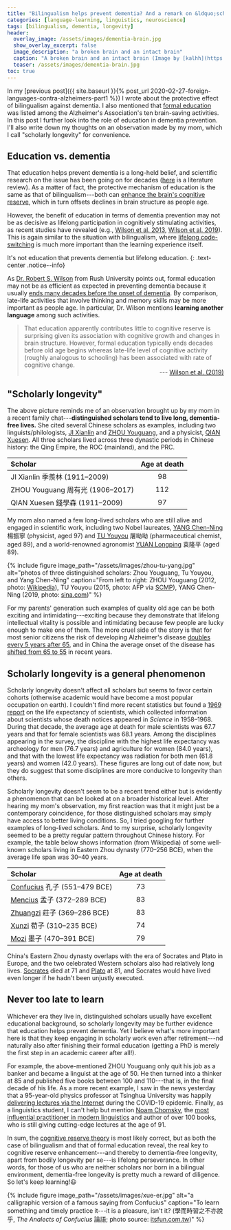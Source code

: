 ```yaml
---
title: "Bilingualism helps prevent dementia? And a remark on &ldquo;scholarly longevity&rdquo; (Part 2)"
categories: [language-learning, linguistics, neuroscience]
tags: [bilingualism, dementia, longevity]
header:
  overlay_image: /assets/images/dementia-brain.jpg
  show_overlay_excerpt: false
  image_description: "a broken brain and an intact brain"
  caption: "A broken brain and an intact brain (Image by [kalhh](https://pixabay.com/users/kalhh-86169/?utm_source=link-attribution&utm_medium=referral&utm_campaign=image&utm_content=3761172) on [Pixabay](https://pixabay.com/?utm_source=link-attribution&utm_medium=referral&utm_campaign=image&utm_content=3761172))"
  teaser: /assets/images/dementia-brain.jpg
toc: true
---
```


In my [previous post]({{ site.baseurl }}{% post_url 2020-02-27-foreign-languages-contra-alzheimers-part1 %}) I wrote about the protective effect of bilingualism against dementia. I also mentioned that <a href='{{ site.baseurl }}{% post_url 2020-02-27-foreign-languages-contra-alzheimers-part1 %}#education'>formal education</a> was listed among the Alzheimer's Association's ten brain-saving activities. In this post I further look into the role of education in dementia prevention. I'll also write down my thoughts on an observation made by my mom, which I call "scholarly longevity" for convenience.

## Education vs. dementia
That education helps prevent dementia is a long-held belief, and scientific research on the issue has been going on for decades ([here](https://www.ncbi.nlm.nih.gov/pmc/articles/PMC3193875/) is a literature review). As a matter of fact, the protective mechanism of education is the same as that of bilingualism---both can [enhance the brain's cognitive reserve](https://www.verywellhealth.com/how-higher-levels-of-education-reduce-dementia-risk-4147030), which in turn offsets declines in brain structure as people age.

However, the benefit of education in terms of dementia prevention may not be as decisive as lifelong participation in cognitively stimulating activities, as recent studies have revealed (e.g., [Wilson et al. 2013](https://www.ncbi.nlm.nih.gov/pubmed/23825173), [Wilson et al. 2019](https://n.neurology.org/content/early/2019/02/06/WNL.0000000000007036?versioned=true)). This is again similar to the situation with bilingualism, where <a href='{{ site.baseurl }}{% post_url 2020-02-27-foreign-languages-contra-alzheimers-part1 %}#switch'>lifelong code-switching</a> is much more important than the learning experience itself.

It's not education that prevents dementia but lifelong education.
{: .text-center .notice--info}

As [Dr. Robert S. Wilson](https://www.rushu.rush.edu/faculty/robert-s-wilson-phd-0) from Rush University points out, formal education may not be as efficient as expected in preventing dementia because it usually [ends many decades before the onset of dementia](https://www.medicalnewstoday.com/articles/324357#Does-education-reduce-risk?). By comparison, late-life activities that involve thinking and memory skills may be more important as people age. In particular, Dr. Wilson mentions **learning another language** among such activities.

>That education apparently contributes little to cognitive reserve is surprising given its association with cognitive growth and changes in brain structure. However, formal education typically ends decades before old age begins whereas late-life level of cognitive activity (roughly analogous to schooling) has been associated with rate of cognitive change.<br>
><span style="text-align:right; display: block;">--- [Wilson et al. (2019)](https://www.ncbi.nlm.nih.gov/pubmed/30728309)</span>

## "Scholarly longevity"
The above picture reminds me of an observation brought up by my mom in a recent family chat---**distinguished scholars tend to live long, dementia-free lives.** She cited several Chinese scholars as examples, including two linguists/philologists, [JI Xianlin](https://en.wikipedia.org/wiki/Ji_Xianlin) and [ZHOU Youguang](https://en.wikipedia.org/wiki/Zhou_Youguang), and a physicist, [QIAN Xuesen](https://en.wikipedia.org/wiki/Qian_Xuesen). All three scholars lived across three dynastic periods in Chinese history: the Qing Empire, the ROC (mainland), and the PRC.

|Scholar | Age at death |
|:--- | :---: |
| JI Xianlin <span class='hanyu'>季羨林</span> (1911–2009) | 98 |
| ZHOU Youguang <span class='hanyu'>周有光</span> (1906–2017)  | 112 |
| QIAN Xuesen <span class='hanyu'>錢學森</span> (1911–2009)  | 97 |

My mom also named a few long-lived scholars who are still alive and engaged in scientific work, including two Nobel laureates, [YANG Chen-Ning](https://en.wikipedia.org/wiki/Yang_Chen-Ning) <span class='hanyu'>楊振寧</span> (physicist, aged 97) and [TU Youyou](https://en.wikipedia.org/wiki/Tu_Youyou) <span class='hanyu'>屠呦呦</span> (pharmaceutical chemist, aged 89), and a world-renowned agronomist [YUAN Longping](https://en.wikipedia.org/wiki/Yuan_Longping) <span class='hanyu'>袁隆平</span> (aged 89).

{% include figure image_path="/assets/images/zhou-tu-yang.jpg" alt="photos of three distinguished scholars: Zhou Youguang, Tu Youyou, and Yang Chen-Ning" caption="From left to right: ZHOU Youguang (2012, photo: <a href='https://zh.wikipedia.org/wiki/File:Zhouyouguang2012.JPG'>Wikipedia</a>), TU Youyou (2015, photo: AFP via <a href='https://www.scmp.com/news/china/society/article/1869289/tu-youyous-nobel-prize-her-anti-malaria-drug-inspires-chinas'>SCMP</a>), YANG Chen-Ning (2019, photo: <a href='http://chinanews.sina.com/bg/chnlocal/phoenixtv/2019-09-09/doc-ifzntwxu0498743.shtml'>sina.com</a>)" %}

For my parents' generation such examples of quality old age can be both exciting and intimidating---exciting because they demonstrate that lifelong intellectual vitality is possible and intimidating because few people are lucky enough to make one of them. The more cruel side of the story is that for most senior citizens the risk of developing Alzheimer's disease [doubles every 5 years after 65](https://www.cnn.com/2013/08/23/health/alzheimers-disease-fast-facts/index.html), and in China the average onset of the disease has [shifted from 65 to 55](https://m.sohu.com/n/472200115/?wscrid=95360_2) in recent years. <!--What's worse, dementia is becoming increasingly prevalent nowadays. The number of Alzheimer's disease patients in China soared from 1.93 million in 1990 to 3.71 million in 2000 and to 5.69 million in 2010 ([Chan et al. 2013](https://www.thelancet.com/journals/lancet/article/PIIS0140-6736(13)60221-4/fulltext)).-->

## Scholarly longevity is a general phenomenon
Scholarly longevity doesn't affect all scholars but seems to favor certain cohorts (otherwise academic would have become a most popular occupation on earth). I couldn't find more recent statistics but found a [1969 report](https://www.ncbi.nlm.nih.gov/pubmed/4980181) on the life expectancy of scientists, which collected information about scientists whose death notices appeared in _Science_ in 1958–1968. During that decade, the average age at death for male scientists was 67.7 years and that for female scientists was 68.1 years. Among the disciplines appearing in the survey, the discipline with the highest life expectancy was archeology for men (76.7 years) and agriculture for women (84.0 years), and that with the lowest life expectancy was radiation for both men (61.8 years) and women (42.0 years). These figures are long out of date now, but they do suggest that some disciplines are more conducive to longevity than others.

Scholarly longevity doesn't seem to be a recent trend either but is evidently a phenomenon that can be looked at on a broader historical level. After hearing my mom's observation, my first reaction was that it might just be a contemporary coincidence, for those distinguished scholars may simply have access to better living conditions. So, I tried googling for further examples of long-lived scholars. And to my surprise, scholarly longevity seemed to be a pretty regular pattern throughout Chinese history. For example, the table below shows information (from Wikipedia) of some well-known scholars living in Eastern Zhou dynasty (770–256 BCE), when the average life span was 30–40 years.

|Scholar | Age at death|
|:--- | :---: |
|[Confucius](https://en.wikipedia.org/wiki/Confucius) <span class='hanyu'>孔子</span> (551–479 BCE) | 73 |
|[Mencius](https://en.wikipedia.org/wiki/Mencius) <span class='hanyu'>孟子</span> (372–289 BCE)  | 83 |
|[Zhuangzi](https://en.wikipedia.org/wiki/Zhuang_Zhou) <span class='hanyu'>莊子</span> (369–286 BCE)  | 83 |
| [Xunzi](https://en.wikipedia.org/wiki/Xun_Kuang) <span class='hanyu'>荀子</span> (310–235 BCE)  | 74 |
| [Mozi](https://en.wikipedia.org/wiki/Mozi) <span class='hanyu'>墨子</span> (470–391 BCE)  | 79 |

China's Eastern Zhou dynasty overlaps with the era of Socrates and Plato in Europe, and the two celebrated Western scholars also had relatively long lives. [Socrates](https://en.wikipedia.org/wiki/Socrates) died at 71 and [Plato](https://en.wikipedia.org/wiki/Plato) at 81, and Socrates would have lived even longer if he hadn't been unjustly executed.

## Never too late to learn
Whichever era they live in, distinguished scholars usually have excellent educational background, so scholarly longevity may be further evidence that education helps prevent dementia. Yet I believe what's more important here is that they keep engaging in scholarly work even after retirement---nd naturally also after finishing their formal education (getting a PhD is merely the first step in an academic career after all!).

For example, the above-mentioned ZHOU Youguang only quit his job as a banker and became a linguist at the age of 50. He then turned into a thinker at 85 and published five books between 100 and 110---that is, in the final decade of his life. As a more recent example, I saw in the news yesterday that a 95-year-old physics professor at Tsinghua University was happily [delivering lectures via the Internet](https://www.youtube.com/watch?v=qbMmMBFwuw8) during the COVID-19 epidemic. Finally, as a linguistics student, I can't help but mention [Noam Chomsky](https://en.wikipedia.org/wiki/Noam_Chomsky#cite_note-father-22), the [most influential practitioner in modern linguistics](https://www.nytimes.com/1998/12/05/arts/a-changed-noam-chomsky-simplifies.html) and author of over 100 books, who is still giving cutting-edge lectures at the age of 91.

In sum, the <a href='{{ site.baseurl }}{% post_url 2020-02-27-foreign-languages-contra-alzheimers-part1 %}#executive'>cognitive reserve theory</a> is most likely correct, but as both the case of bilingualism and that of formal education reveal, the real key to cognitive reserve enhancement---and thereby to dementia-free longevity, apart from bodily longevity per se---is lifelong perseverance. In other words, for those of us who are neither scholars nor born in a bilingual environment, dementia-free longevity is pretty much a reward of diligence. So let's keep learning!😃

{% include figure image_path="/assets/images/xue-er.jpg" alt="a calligraphic version of a famous saying from Confucius" caption="To learn something and timely practice it---it is a pleasure, isn't it? (<span class='hanyu'>學而時習之不亦說乎</span>, _The Analects of Confucius_ <span class='hanyu'>論語</span>; photo source: <a href='https://www.itsfun.com.tw/學而時習之/wiki-449493-319273'>itsfun.com.tw</a>)" %}
